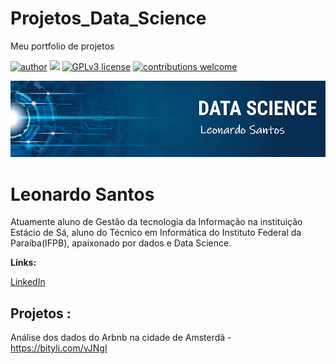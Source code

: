 # Projetos_Data_Science
Meu portfolio de projetos

[![author](https://img.shields.io/badge/author-carlosfab-red.svg)](https://www.linkedin.com/in/carlosfab) [![](https://img.shields.io/badge/python-3.7+-blue.svg)](https://www.python.org/downloads/release/python-365/) [![GPLv3 license](https://img.shields.io/badge/License-GPLv3-blue.svg)](http://perso.crans.org/besson/LICENSE.html) [![contributions welcome](https://img.shields.io/badge/contributions-welcome-brightgreen.svg?style=flat)](https://github.com/carlosfab/data_science/issues)

<p align="center">
  <img src="https://github.com/LeonardoSantos944/Projetos_Data_Science/blob/main/banner1.png" >
</p>

# Leonardo Santos

Atuamente aluno  de Gestão da tecnologia da Informação na instituição Estácio de Sá, aluno do  Técnico em  Informática do Instituto Federal da Paraíba(IFPB), apaixonado por dados e  Data Science.

**Links:**

[LinkedIn](https://www.linkedin.com/in/leonardo-santos-b57983118/)

## Projetos :

Análise  dos dados do Arbnb na cidade de Amsterdã - https://bityli.com/vJNgI



  
